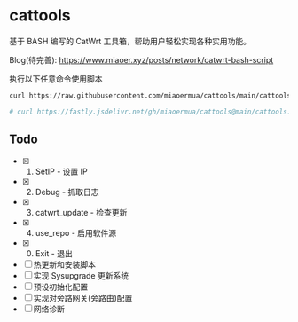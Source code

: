 # cattools

基于 BASH 编写的 CatWrt 工具箱，帮助用户轻松实现各种实用功能。

Blog(待完善): <https://www.miaoer.xyz/posts/network/catwrt-bash-script>

执行以下任意命令使用脚本

```bash
curl https://raw.githubusercontent.com/miaoermua/cattools/main/cattools.sh | bash
```

```bash
# curl https://fastly.jsdelivr.net/gh/miaoermua/cattools@main/cattools.sh | bash
```

## Todo

- [x] 1. SetIP                           -  设置 IP
- [x] 2. Debug                           -  抓取日志
- [x] 3. catwrt_update                   -  检查更新
- [x] 4. use_repo                        -  启用软件源
- [x] 0. Exit                            -  退出
- [ ] 热更新和安装脚本
- [ ] 实现 Sysupgrade 更新系统
- [ ] 预设初始化配置
- [ ] 实现对旁路网关(旁路由)配置
- [ ] 网络诊断
